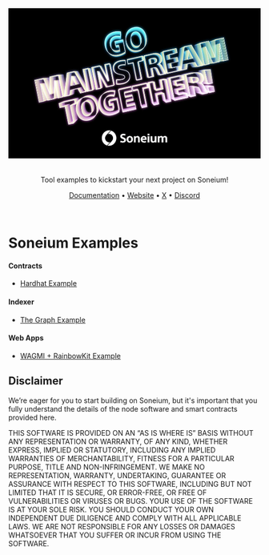 <div align="center">
  <img src="./assets/GM_Banner.jpg" alt="Banner" height="300px"/>
</div>

<br />

<p align="center">
  Tool examples to kickstart your next project on Soneium!
</p>

<p align="center">
  <a href="https://docs.soneium.org/docs/" target="_blank" rel="noreferrer">Documentation</a> •
  <a href="https://soneium.org/" target="_blank" rel="noreferrer">Website</a> •
  <a href="https://x.com/Soneium"  target="_blank" rel="noreferrer">X</a> •
  <a href="https://discord.gg/soneium"  target="_blank" rel="noreferrer">Discord</a>
</p>

<br />

# Soneium Examples

#### Contracts

- [Hardhat Example](https://github.com/Soneium/soneium-example/tree/main/smart-contracts/nft-hardhat)

#### Indexer

- [The Graph Example](https://github.com/Soneium/soneium-example/tree/main/indexer/example-the-graph)

#### Web Apps

- [WAGMI + RainbowKit Example](https://github.com/Soneium/soneium-example/tree/main/apps/dapp-wagmi-rainbowkit)

## Disclaimer

We’re eager for you to start building on Soneium, but it's important that you fully understand the details of the node software and smart contracts provided here.

THIS SOFTWARE IS PROVIDED ON AN “AS IS WHERE IS” BASIS WITHOUT ANY REPRESENTATION OR WARRANTY, OF ANY KIND, WHETHER EXPRESS, IMPLIED OR STATUTORY, INCLUDING ANY IMPLIED WARRANTIES OF MERCHANTABILITY, FITNESS FOR A PARTICULAR PURPOSE, TITLE AND NON-INFRINGEMENT. WE MAKE NO REPRESENTATION, WARRANTY, UNDERTAKING, GUARANTEE OR ASSURANCE WITH RESPECT TO THIS SOFTWARE, INCLUDING BUT NOT LIMITED THAT IT IS SECURE, OR ERROR-FREE, OR FREE OF VULNERABILITIES OR VIRUSES OR BUGS.
YOUR USE OF THE SOFTWARE IS AT YOUR SOLE RISK. YOU SHOULD CONDUCT YOUR OWN INDEPENDENT DUE DILIGENCE AND COMPLY WITH ALL APPLICABLE LAWS. WE ARE NOT RESPONSIBLE FOR ANY LOSSES OR DAMAGES WHATSOEVER THAT YOU SUFFER OR INCUR FROM USING THE SOFTWARE.
